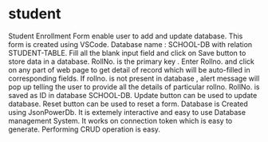 # student
 Student Enrollment Form enable user to add and update database.
 This form is created using VSCode. 
 Database name : SCHOOL-DB with relation STUDENT-TABLE.
 Fill all the blank input field and click on Save button to store data in a database.
 RollNo. is the primary key . Enter Rollno. and click on any part of web page to get detail of record which will be auto-filled
 in corresponding fields. 
If rollno. is not present in database , alert message will pop up telling the user to provide all the details of particular rollno.
RollNo. is saved as ID in database SCHOOL-DB.
Update button can be used to update database.
Reset button can be used to reset a form.
Database is Created using JsonPowerDb. It is extemely interactive and easy to use Database management System. It works on connection token which is easy to generate.
Performing CRUD operation is easy.
